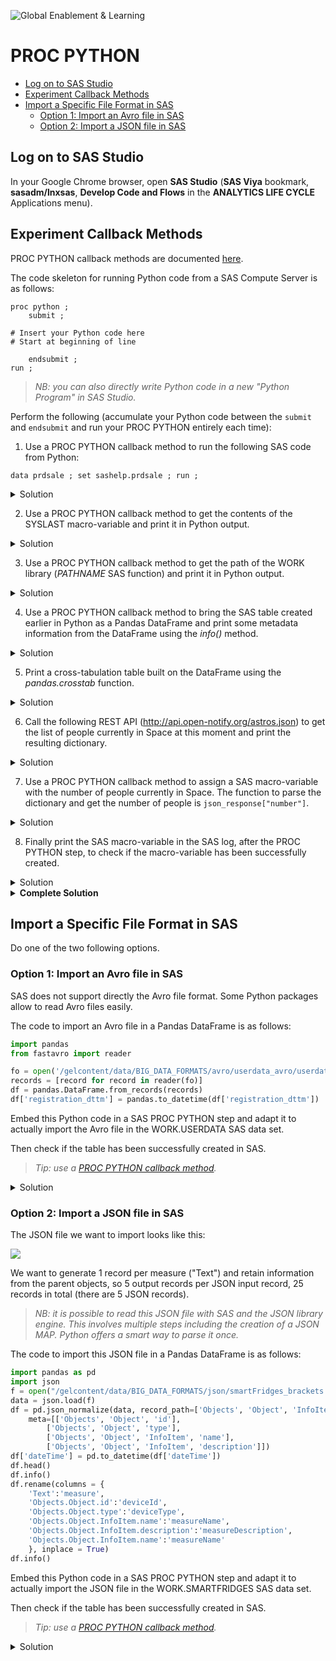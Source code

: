 ![Global Enablement & Learning](https://gelgitlab.race.sas.com/GEL/utilities/writing-content-in-markdown/-/raw/master/img/gel_banner_logo_tech-partners.jpg)

# PROC PYTHON

- [Log on to SAS Studio](#log-on-to-sas-studio)
- [Experiment Callback Methods](#experiment-callback-methods)
- [Import a Specific File Format in SAS](#import-a-specific-file-format-in-sas)
  - [Option 1: Import an Avro file in SAS](#option-1-import-an-avro-file-in-sas)
  - [Option 2: Import a JSON file in SAS](#option-2-import-a-json-file-in-sas)

## Log on to SAS Studio

In your Google Chrome browser, open **SAS Studio** (**SAS Viya** bookmark, **sasadm/lnxsas**, **Develop Code and Flows** in the **ANALYTICS LIFE CYCLE** Applications menu).

## Experiment Callback Methods

PROC PYTHON callback methods are documented [here](https://go.documentation.sas.com/doc/en/pgmsascdc/v_024/proc/n1x71i41z1ewqsn19j6k9jxoi5fa.htm).

The code skeleton for running Python code from a SAS Compute Server is as follows:

```sas
proc python ;
    submit ;

# Insert your Python code here
# Start at beginning of line

    endsubmit ;
run ;
```

>*NB: you can also directly write Python code in a new "Python Program" in SAS Studio.*

Perform the following (accumulate your Python code between the ```submit``` and ```endsubmit``` and run your PROC PYTHON entirely each time):

1. Use a PROC PYTHON callback method to run the following SAS code from Python:

```sas
data prdsale ; set sashelp.prdsale ; run ;
```

<details>

<summary>Solution</summary>

>```python
>SAS.submit("data prdsale ; set sashelp.prdsale ; run ;")
>```

</details>

2. Use a PROC PYTHON callback method to get the contents of the SYSLAST macro-variable and print it in Python output.

<details>

<summary>Solution</summary>

>```python
>mytable=SAS.symget("SYSLAST")
>print("The last table I created is",mytable)
>```

</details>

3. Use a PROC PYTHON callback method to get the path of the WORK library (*PATHNAME* SAS function) and print it in Python output.

<details>

<summary>Solution</summary>

>```python
>workpath=SAS.sasfnc("pathname", "work")
>print("The SASWORK library points to", workpath)
>```

</details>

4. Use a PROC PYTHON callback method to bring the SAS table created earlier in Python as a Pandas DataFrame and print some metadata information from the DataFrame using the *info()* method.

<details>

<summary>Solution</summary>

>```python
>df = SAS.sd2df(mytable)
>df.info()
>```

</details>

5. Print a cross-tabulation table built on the DataFrame using the *pandas.crosstab* function.

<details>

<summary>Solution</summary>

>```python
>import pandas as pd
>import numpy as np
>pd.crosstab(df.COUNTRY, df.YEAR, values=df.ACTUAL, aggfunc=np.sum)
>```

</details>

6. Call the following REST API (http://api.open-notify.org/astros.json) to get the list of people currently in Space at this moment and print the resulting dictionary.

<details>

<summary>Solution</summary>

>```python
>import requests
>json_response = requests.get("http://api.open-notify.org/astros.json").json()
>print("Response from the HTTP request:",json_response)
>```

</details>

7. Use a PROC PYTHON callback method to assign a SAS macro-variable with the number of people currently in Space. The function to parse the dictionary and get the number of people is ```json_response["number"]```.

<details>

<summary>Solution</summary>

>```python
>SAS.symput("nb_people_in_Space", json_response["number"])
>```

</details>

8. Finally print the SAS macro-variable in the SAS log, after the PROC PYTHON step, to check if the macro-variable has been successfully created.

<details>

<summary>Solution</summary>

>```sas
>%put "Right now, there are &nb_people_in_Space people in Space." ;
>```

</details>

<details>

<summary><b>Complete Solution</b></summary>

>```sas
>proc python ;
>    submit ;
>
>SAS.submit("data prdsale ; set sashelp.prdsale ; run ;")
>
>mytable=SAS.symget("SYSLAST")
>print("The last table I created is",mytable)
>
>workpath=SAS.sasfnc("pathname", "work")
>print("The SASWORK library points to", workpath)
>
>df = SAS.sd2df(mytable)
>df.info()
>
>import pandas as pd
>import numpy as np
>pd.crosstab(df.COUNTRY, df.YEAR, values=df.ACTUAL, aggfunc=np.sum)
>
>import requests
>json_response = requests.get("http://api.open-notify.org/astros.json").json()
>print("Response from the HTTP request:",json_response)
>
>SAS.symput("nb_people_in_Space", json_response["number"])
>
>    endsubmit ;
>run ;
>
>%put "Right now, there are &nb_people_in_Space people in Space." ;
>```

</details>

## Import a Specific File Format in SAS

Do one of the two following options.

### Option 1: Import an Avro file in SAS

SAS does not support directly the Avro file format. Some Python packages allow to read Avro files easily.

The code to import an Avro file in a Pandas DataFrame is as follows:

```python
import pandas
from fastavro import reader

fo = open('/gelcontent/data/BIG_DATA_FORMATS/avro/userdata_avro/userdata2.avro', 'rb')
records = [record for record in reader(fo)]
df = pandas.DataFrame.from_records(records)
df['registration_dttm'] = pandas.to_datetime(df['registration_dttm'])
```

Embed this Python code in a SAS PROC PYTHON step and adapt it to actually import the Avro file in the WORK.USERDATA SAS data set.

Then check if the table has been successfully created in SAS.

>*Tip: use a [PROC PYTHON callback method](https://go.documentation.sas.com/doc/en/pgmsascdc/v_024/proc/n1x71i41z1ewqsn19j6k9jxoi5fa.htm).*

<details>

<summary>Solution</summary>

>```sas
>proc python ;
>    submit ;
>
>import pandas
>from fastavro import reader
>
>fo = open('/gelcontent/data/BIG_DATA_FORMATS/avro/userdata_avro/userdata2.avro', 'rb')
>records = [record for record in reader(fo)]
>df = pandas.DataFrame.from_records(records)
>df['registration_dttm'] = pandas.to_datetime(df['registration_dttm'])
>ds = SAS.df2sd(df,"userdata")
>
>    endsubmit ;
>run ;
>```

</details>

### Option 2: Import a JSON file in SAS

The JSON file we want to import looks like this:

![](img/franir_2022-04-29-15-25-15.png)

We want to generate 1 record per measure ("Text") and retain information from the parent objects, so 5 output records per JSON input record, 25 records in total (there are 5 JSON records).

>*NB: it is possible to read this JSON file with SAS and the JSON library engine. This involves multiple steps including the creation of a JSON MAP. Python offers a smart way to parse it once.*

The code to import this JSON file in a Pandas DataFrame is as follows:

```python
import pandas as pd
import json
f = open("/gelcontent/data/BIG_DATA_FORMATS/json/smartFridges_brackets.json")
data = json.load(f)
df = pd.json_normalize(data, record_path=['Objects', 'Object', 'InfoItem', 'value'],
    meta=[['Objects', 'Object', 'id'],
        ['Objects', 'Object', 'type'],
        ['Objects', 'Object', 'InfoItem', 'name'],
        ['Objects', 'Object', 'InfoItem', 'description']])
df['dateTime'] = pd.to_datetime(df['dateTime'])
df.head()
df.info()
df.rename(columns = {
    'Text':'measure',
    'Objects.Object.id':'deviceId',
    'Objects.Object.type':'deviceType',
    'Objects.Object.InfoItem.name':'measureName',
    'Objects.Object.InfoItem.description':'measureDescription',
    'Objects.Object.InfoItem.name':'measureName'
    }, inplace = True)
df.info()
```

Embed this Python code in a SAS PROC PYTHON step and adapt it to actually import the JSON file in the WORK.SMARTFRIDGES SAS data set.

Then check if the table has been successfully created in SAS.

>*Tip: use a [PROC PYTHON callback method](https://go.documentation.sas.com/doc/en/pgmsascdc/v_024/proc/n1x71i41z1ewqsn19j6k9jxoi5fa.htm).*

<details>

<summary>Solution</summary>

>```sas
>proc python ;
>    submit ;
>
>import pandas as pd
>import json
>f = open("/gelcontent/data/BIG_DATA_FORMATS/json/smartFridges_brackets.json")
>data = json.load(f)
>df = pd.json_normalize(data, record_path=['Objects', 'Object', 'InfoItem', 'value'],
>    meta=[['Objects', 'Object', 'id'],
>        ['Objects', 'Object', 'type'],
>        ['Objects', 'Object', 'InfoItem', 'name'],
>        ['Objects', 'Object', 'InfoItem', 'description']])
>df['dateTime'] = pd.to_datetime(df['dateTime'])
>df.head()
>df.info()
>df.rename(columns = {
>    'Text':'measure',
>    'Objects.Object.id':'deviceId',
>    'Objects.Object.type':'deviceType',
>    'Objects.Object.InfoItem.name':'measureName',
>    'Objects.Object.InfoItem.description':'measureDescription',
>    'Objects.Object.InfoItem.name':'measureName'
>    }, inplace = True)
>df.info()
>ds = SAS.df2sd(df,"smartFridges")
>
>    endsubmit ;
>run ;
>```

</details>
